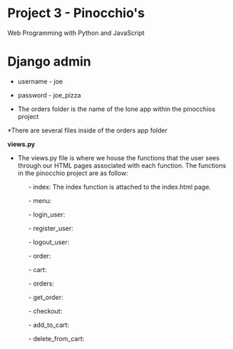 # Project 3 - Pinocchio's

Web Programming with Python and JavaScript

# Django admin
* username - joe
* password - joe_pizza

* The orders folder is the name of the lone app within the pinocchios project

*There are several files inside of the orders app folder

**views.py**

- The views.py file is where we house the functions that the user sees through our HTML pages associated with each function.  The functions in the pinocchio project are as follow:

&nbsp;&nbsp;&nbsp;&nbsp;&nbsp;&nbsp;&nbsp;&nbsp;&nbsp;&nbsp;&nbsp;&nbsp;- index: The index function is attached to the index.html page.

&nbsp;&nbsp;&nbsp;&nbsp;&nbsp;&nbsp;&nbsp;&nbsp;&nbsp;&nbsp;&nbsp;&nbsp;- menu:

&nbsp;&nbsp;&nbsp;&nbsp;&nbsp;&nbsp;&nbsp;&nbsp;&nbsp;&nbsp;&nbsp;&nbsp;- login_user:

&nbsp;&nbsp;&nbsp;&nbsp;&nbsp;&nbsp;&nbsp;&nbsp;&nbsp;&nbsp;&nbsp;&nbsp;- register_user:

&nbsp;&nbsp;&nbsp;&nbsp;&nbsp;&nbsp;&nbsp;&nbsp;&nbsp;&nbsp;&nbsp;&nbsp;- logout_user:

&nbsp;&nbsp;&nbsp;&nbsp;&nbsp;&nbsp;&nbsp;&nbsp;&nbsp;&nbsp;&nbsp;&nbsp;- order:

&nbsp;&nbsp;&nbsp;&nbsp;&nbsp;&nbsp;&nbsp;&nbsp;&nbsp;&nbsp;&nbsp;&nbsp;- cart:

&nbsp;&nbsp;&nbsp;&nbsp;&nbsp;&nbsp;&nbsp;&nbsp;&nbsp;&nbsp;&nbsp;&nbsp;- orders:

&nbsp;&nbsp;&nbsp;&nbsp;&nbsp;&nbsp;&nbsp;&nbsp;&nbsp;&nbsp;&nbsp;&nbsp;- get_order:

&nbsp;&nbsp;&nbsp;&nbsp;&nbsp;&nbsp;&nbsp;&nbsp;&nbsp;&nbsp;&nbsp;&nbsp;- checkout:

&nbsp;&nbsp;&nbsp;&nbsp;&nbsp;&nbsp;&nbsp;&nbsp;&nbsp;&nbsp;&nbsp;&nbsp;- add_to_cart:

&nbsp;&nbsp;&nbsp;&nbsp;&nbsp;&nbsp;&nbsp;&nbsp;&nbsp;&nbsp;&nbsp;&nbsp;- delete_from_cart: